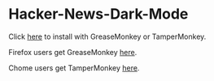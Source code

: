 # Hacker-News-Dark-Mode

Click [here](https://raw.githubusercontent.com/lukecfairchild/Hacker-News-Dark-Mode/master/src/main.user.js) to install with GreaseMonkey or TamperMonkey.

Firefox users get GreaseMonkey [here](https://addons.mozilla.org/en-Us/firefox/addon/greasemonkey/).

Chome users get TamperMonkey [here](https://chrome.google.com/webstore/detail/tampermonkey/dhdgffkkebhmkfjojejmpbldmpobfkfo?hl=en-US).